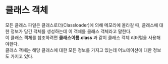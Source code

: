 # 클래스 객체
모든 클래스 파일은 클래스로더(Classloader)에 의해 메모리에 올라갈 때, 클래스에 대한 정보가 담긴 객체를 생성하는데
이 객체를 클래스 객체라고 말한다.  
이 클래스 객체를 참조하려면 **클래스이름.class** 과 같이 클래스 객체 리터럴을 사용해야한다.  
클래스 객체는 해당 클래스에 대한 모든 정보를 가지고 있는데 어노테이션에 대한 정보도 가지고 있다.  